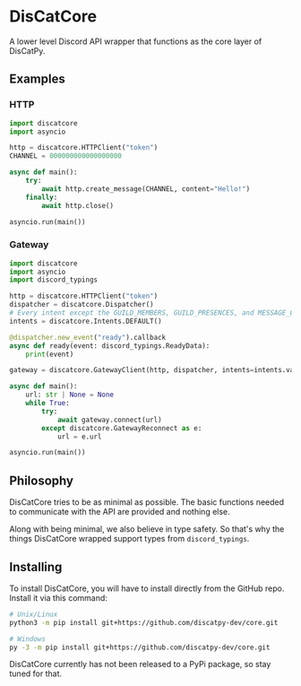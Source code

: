 # DisCatCore

A lower level Discord API wrapper that functions as the core layer of DisCatPy.

## Examples

### HTTP

```python
import discatcore
import asyncio

http = discatcore.HTTPClient("token")
CHANNEL = 000000000000000000

async def main():
    try:
        await http.create_message(CHANNEL, content="Hello!")
    finally:
        await http.close()

asyncio.run(main())
```

### Gateway

```python
import discatcore
import asyncio
import discord_typings

http = discatcore.HTTPClient("token")
dispatcher = discatcore.Dispatcher()
# Every intent except the GUILD_MEMBERS, GUILD_PRESENCES, and MESSAGE_CONTENT intents
intents = discatcore.Intents.DEFAULT()

@dispatcher.new_event("ready").callback
async def ready(event: discord_typings.ReadyData):
    print(event)

gateway = discatcore.GatewayClient(http, dispatcher, intents=intents.value)

async def main():
    url: str | None = None
    while True:
        try:
            await gateway.connect(url)
        except discatcore.GatewayReconnect as e:
            url = e.url

asyncio.run(main())
```

## Philosophy

DisCatCore tries to be as minimal as possible. The basic functions needed to communicate with the API are provided and nothing else.

Along with being minimal, we also believe in type safety. So that's why the things DisCatCore wrapped support types from `discord_typings`.

## Installing

To install DisCatCore, you will have to install directly from the GitHub repo. Install it via this command:

```bash
# Unix/Linux
python3 -m pip install git+https://github.com/discatpy-dev/core.git

# Windows
py -3 -m pip install git+https://github.com/discatpy-dev/core.git
```

DisCatCore currently has not been released to a PyPi package, so stay tuned for that.
